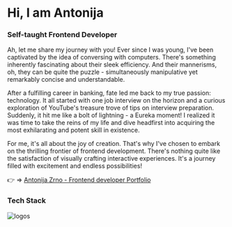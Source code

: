 # Hi, I am Antonija

### Self-taught Frontend Developer


Ah, let me share my journey with you! Ever since I was young, I've been captivated by the idea of conversing with computers. There's something inherently fascinating about their sleek efficiency. And their mannerisms, oh, they can be quite the puzzle - simultaneously manipulative yet remarkably concise and understandable.

After a fulfilling career in banking, fate led me back to my true passion: technology. It all started with one job interview on the horizon and a curious exploration of YouTube's treasure trove of tips on interview preparation. Suddenly, it hit me like a bolt of lightning - a Eureka moment! I realized it was time to take the reins of my life and dive headfirst into acquiring the most exhilarating and potent skill in existence.

For me, it's all about the joy of creation. That's why I've chosen to embark on the thrilling frontier of frontend development. There's nothing quite like the satisfaction of visually crafting interactive experiences. It's a journey filled with excitement and endless possibilities!

:point_right: => [Antonija Zrno - Frontend developer Portfolio](antonijazrno.netlify.app)


### Tech Stack

![logos](https://github.com/antonija2602/antonija2602/assets/122498957/b04389a1-f14d-49e6-a332-eee982ce8e9a)



<!--
**antonija2602/antonija2602** is a ✨ _special_ ✨ repository because its `README.md` (this file) appears on your GitHub profile.

Here are some ideas to get you started:

- 🔭 I’m currently working on ...
- 🌱 I’m currently learning ...
- 👯 I’m looking to collaborate on ...
- 🤔 I’m looking for help with ...
- 💬 Ask me about ...
- 📫 How to reach me: ...
- 😄 Pronouns: ...
- ⚡ Fun fact: ...
-->
